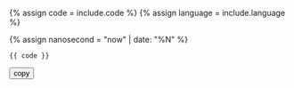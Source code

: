 {% assign code = include.code %}
{% assign language = include.language %}

{% assign nanosecond = "now" | date: "%N" %}

<div id="code{{ nanosecond }}" markdown="1">

```{{ language }}
{{ code }}
```

</div>
<button class="copybutton{{ nanasecond }}" data-clipboard-target="#code{{ nanosecond }}">copy</button>

<script src="https://code.jquery.com/jquery-3.2.1.min.js"></script>


<script src="https://cdn.jsdelivr.net/npm/clipboard@2.0.6/dist/clipboard.min.js"></script>
<script>
var copybutton = document.getElementById('copybutton{{ nanasecond }}');
var clipboard{{ nanosecond }} = new ClipboardJS('.copybutton');

clipboard{{ nanosecond }}.on('success', function(e) {
        console.log(e);
      
});

clipboard{{ nanosecond }}.on('error', function(e) {
        console.log(e);
    });

</script> 
